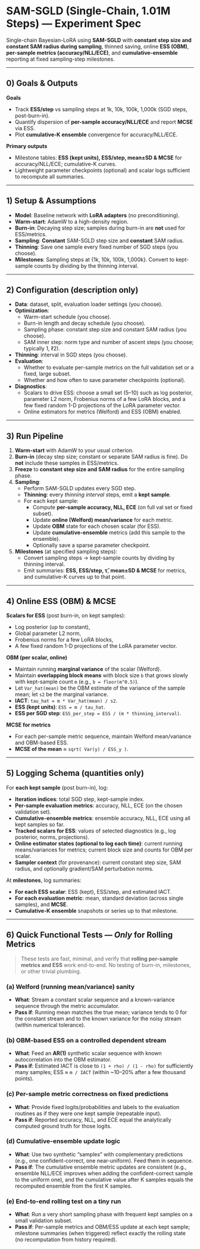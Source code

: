 # SAM-SGLD (Single-Chain, 1.01M Steps) — Experiment Spec

Single-chain Bayesian-LoRA using **SAM-SGLD** with **constant step size and constant SAM radius during sampling**, thinned saving, online **ESS (OBM)**, **per-sample metrics (accuracy/NLL/ECE)**, and **cumulative-ensemble** reporting at fixed sampling-step milestones.

---

## 0) Goals & Outputs

**Goals**
- Track **ESS/step** vs sampling steps at 1k, 10k, 100k, 1,000k (SGD steps, post-burn-in).
- Quantify dispersion of **per-sample accuracy/NLL/ECE** and report **MCSE** via ESS.
- Plot **cumulative-K ensemble** convergence for accuracy/NLL/ECE.

**Primary outputs**
- Milestone tables: **ESS (kept units), ESS/step, mean±SD & MCSE** for accuracy/NLL/ECE; cumulative-K curves.
- Lightweight parameter checkpoints (optional) and scalar logs sufficient to recompute all summaries.

---

## 1) Setup & Assumptions

- **Model**: Baseline network with **LoRA adapters** (no preconditioning).
- **Warm-start**: AdamW to a high-density region.
- **Burn-in**: Decaying step size; samples during burn-in are **not** used for ESS/metrics.
- **Sampling**: **Constant** SAM-SGLD step size and **constant** SAM radius.
- **Thinning**: Save one sample every fixed number of SGD steps (you choose).
- **Milestones**: Sampling steps at {1k, 10k, 100k, 1,000k}. Convert to kept-sample counts by dividing by the thinning interval.

---

## 2) Configuration (description only)

- **Data**: dataset, split, evaluation loader settings (you choose).
- **Optimization**:
  - Warm-start schedule (you choose).
  - Burn-in length and decay schedule (you choose).
  - Sampling phase: constant step size and constant SAM radius (you choose).
  - SAM inner step: norm type and number of ascent steps (you choose; typically 1, ℓ2).
- **Thinning**: interval in SGD steps (you choose).
- **Evaluation**:
  - Whether to evaluate per-sample metrics on the full validation set or a fixed, large subset.
  - Whether and how often to save parameter checkpoints (optional).
- **Diagnostics**:
  - Scalars to drive ESS: choose a small set (5–10) such as log posterior, parameter L2 norm, Frobenius norms of a few LoRA blocks, and a few fixed random 1-D projections of the LoRA parameter vector.
  - Online estimators for metrics (Welford) and ESS (OBM) enabled.

---

## 3) Run Pipeline

1. **Warm-start** with AdamW to your usual criterion.
2. **Burn-in** (decay step size; constant or separate SAM radius is fine). Do **not** include these samples in ESS/metrics.
3. **Freeze** to **constant step size and SAM radius** for the entire sampling phase.
4. **Sampling**:
   - Perform SAM-SGLD updates every SGD step.
   - **Thinning**: every *thinning interval* steps, emit a **kept sample**.
   - For each kept sample:
     - Compute **per-sample accuracy, NLL, ECE** (on full val set or fixed subset).
     - Update **online (Welford) mean/variance** for each metric.
     - Update **OBM** state for each chosen scalar (for ESS).
     - Update **cumulative-ensemble** metrics (add this sample to the ensemble).
     - Optionally save a sparse parameter checkpoint.
5. **Milestones** (at specified sampling steps):
   - Convert sampling steps → kept-sample counts by dividing by thinning interval.
   - Emit summaries: **ESS, ESS/step, τ̂**, **mean±SD & MCSE** for metrics, and cumulative-K curves up to that point.

---

## 4) Online ESS (OBM) & MCSE

**Scalars for ESS** (post burn-in, on kept samples):
- Log posterior (up to constant),
- Global parameter L2 norm,
- Frobenius norms for a few LoRA blocks,
- A few fixed random 1-D projections of the LoRA parameter vector.

**OBM (per scalar, online)**
- Maintain running **marginal variance** of the scalar (Welford).
- Maintain **overlapping block means** with block size `b` that grows slowly with kept-sample count `m` (e.g., `b = floor(m^0.5)`).
- Let `Var_hat(mean)` be the OBM estimate of the variance of the sample mean; let `s2` be the marginal variance.
- **IACT**: `tau_hat = m * Var_hat(mean) / s2`.
- **ESS (kept units)**: `ESS = m / tau_hat`.
- **ESS per SGD step**: `ESS_per_step = ESS / (m * thinning_interval)`.

**MCSE for metrics**
- For each per-sample metric sequence, maintain Welford mean/variance and OBM-based ESS.
- **MCSE of the mean** ≈ `sqrt( Var(y) / ESS_y )`.

---

## 5) Logging Schema (quantities only)

For **each kept sample** (post burn-in), log:
- **Iteration indices**: total SGD step, kept-sample index.
- **Per-sample evaluation metrics**: accuracy, NLL, ECE (on the chosen validation set).
- **Cumulative-ensemble metrics**: ensemble accuracy, NLL, ECE using all kept samples so far.
- **Tracked scalars for ESS**: values of selected diagnostics (e.g., log posterior, norms, projections).
- **Online estimator states (optional to log each time)**: current running means/variances for metrics; current block size and counts for OBM per scalar.
- **Sampler context** (for provenance): current constant step size, SAM radius, and optionally gradient/SAM perturbation norms.

At **milestones**, log summaries:
- **For each ESS scalar**: ESS (kept), ESS/step, and estimated IACT.
- **For each evaluation metric**: mean, standard deviation (across single samples), and **MCSE**.
- **Cumulative-K ensemble** snapshots or series up to that milestone.

---

## 6) Quick Functional Tests — *Only* for Rolling Metrics

> These tests are fast, minimal, and verify that **rolling per-sample metrics and ESS** work end-to-end. No testing of burn-in, milestones, or other trivial plumbing.

### (a) Welford (running mean/variance) sanity
- **What**: Stream a constant scalar sequence and a known-variance sequence through the metric accumulator.
- **Pass if**: Running mean matches the true mean; variance tends to 0 for the constant stream and to the known variance for the noisy stream (within numerical tolerance).

### (b) OBM-based ESS on a controlled dependent stream
- **What**: Feed an **AR(1)** synthetic scalar sequence with known autocorrelation into the OBM estimator.
- **Pass if**: Estimated IACT is close to `(1 + rho) / (1 - rho)` for sufficiently many samples; ESS ≈ `m / IACT` (within ~10–20% after a few thousand points).

### (c) Per-sample metric correctness on fixed predictions
- **What**: Provide fixed logits/probabilities and labels to the evaluation routines as if they were one kept sample (repeatable input).
- **Pass if**: Reported accuracy, NLL, and ECE equal the analytically computed ground truth for those logits.

### (d) Cumulative-ensemble update logic
- **What**: Use two synthetic “samples” with complementary predictions (e.g., one confident-correct, one near-uniform). Feed them in sequence.
- **Pass if**: The cumulative ensemble metric updates are consistent (e.g., ensemble NLL/ECE improves when adding the confident-correct sample to the uniform one), and the cumulative value after K samples equals the recomputed ensemble from the first K samples.

### (e) End-to-end rolling test on a tiny run
- **What**: Run a very short sampling phase with frequent kept samples on a small validation subset.
- **Pass if**: Per-sample metrics and OBM/ESS update at each kept sample; milestone summaries (when triggered) reflect exactly the rolling state (no recomputation from history required).